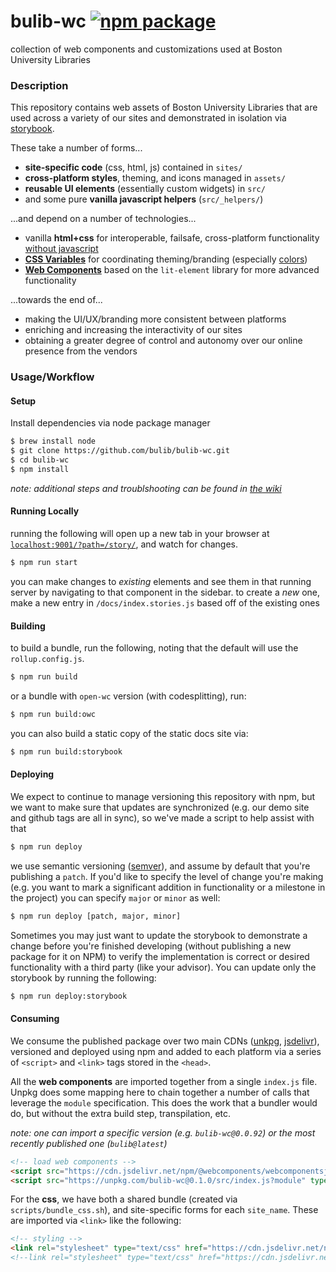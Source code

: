 # bulib-wc [![npm package](https://img.shields.io/npm/v/bulib-wc.svg)](https://www.npmjs.com/package/bulib-wc)

collection of web components and customizations used at Boston University Libraries

### Description

This repository contains web assets of Boston University Libraries that are used across a variety of our sites and
  demonstrated in isolation via [storybook](https://bulib.github.io/bulib-wc/).

These take a number of forms...

- **site-specific code** (css, html, js) contained in `sites/`
- **cross-platform styles**, theming, and icons managed in `assets/`
- **reusable UI elements** (essentially custom widgets) in `src/`
- and some pure **vanilla javascript helpers** (`src/_helpers/`)

...and depend on a number of technologies...

- vanilla **html+css** for interoperable, failsafe, cross-platform functionality [without javascript](https://bulib.github.io/bulib-wc/?path=/docs/no-javascript-about--page)
- **[CSS Variables](https://bulib.github.io/bulib-wc/?path=/docs/welcome-css-variables--page)** for coordinating theming/branding
  (especially [colors](https://bulib.github.io/bulib-wc/?path=/story/branding--colors))
- **[Web Components](https://bulib.github.io/bulib-wc/?path=/docs/web-components-about--page)** based on the `lit-element` library for more advanced functionality

...towards the end of...

- making the UI/UX/branding more consistent between platforms
- enriching and increasing the interactivity of our sites
- obtaining a greater degree of control and autonomy over our online presence from the vendors

### Usage/Workflow

#### Setup

Install dependencies via node package manager

```bash
$ brew install node
$ git clone https://github.com/bulib/bulib-wc.git
$ cd bulib-wc
$ npm install
```

_note: additional steps and troublshooting can be found in [the wiki](https://github.com/bulib/bulib-wc/wiki/Troubleshooting-Setup)_

#### Running Locally

running the following will open up a new tab in your browser at [`localhost:9001/?path=/story/`](http://localhost:9001/?path=/story/composites--ensemble), and watch for changes.

```bash
$ npm run start
```

you can make changes to _existing_ elements and see them in that running server by navigating to that component in the sidebar.
to create a _new_ one, make a new entry in `/docs/index.stories.js` based off of the existing ones

#### Building

to build a bundle, run the following, noting that the default will use the `rollup.config.js`.

```bash
$ npm run build
```

or a bundle with `open-wc` version (with codesplitting), run:

```bash
$ npm run build:owc
```

you can also build a static copy of the static docs site via:

```bash
$ npm run build:storybook
```

#### Deploying

We expect to continue to manage versioning this repository with npm, but we want to make sure that updates are synchronized
  (e.g. our demo site and github tags are all in sync), so we've made a script to help assist with that

```bash
$ npm run deploy
```

we use semantic versioning ([semver](https://semver.org/)), and assume by default that you're publishing a `patch`. If you'd like to
  specify the level of change you're making (e.g. you want to mark a significant addition in functionality or a milestone in the project)
  you can specify `major` or `minor` as well:

```bash
$ npm run deploy [patch, major, minor]
```

Sometimes you may just want to update the storybook to demonstrate a change before you're finished developing
  (without publishing a new package for it on NPM) to verify the implementation is correct or desired functionality
  with a third party (like your advisor). You can update only the storybook by running the following:
  
```bash
$ npm run deploy:storybook
```

#### Consuming

We consume the published package over two main CDNs ([unkpg](https://unpkg.com), [jsdelivr](https://www.jsdelivr.com/)),
  versioned and deployed using npm and added to each platform via a series of `<script>` and `<link>` tags stored in the `<head>`.

All the **web components** are imported together from a single `index.js` file. Unpkg does some mapping here to chain together a
  number of calls that leverage the `module` specification. This does the work that a bundler would do, but without the
  extra build step, transpilation, etc.

_note: one can import a specific version (e.g. `bulib-wc@0.0.92`) or the most recently published one (`bulib@latest`)_

```html
<!-- load web components -->
<script src="https://cdn.jsdelivr.net/npm/@webcomponents/webcomponentsjs@2.1.3/webcomponents-loader.min.js"></script>
<script src="https://unpkg.com/bulib-wc@0.1.0/src/index.js?module" type="module"></script>
```

For the **css**, we have both a shared bundle (created via `scripts/bundle_css.sh`), and site-specific forms for each `site_name`. 
  These are imported via `<link>` like the following:

```html
<!-- styling -->
<link rel="stylesheet" type="text/css" href="https://cdn.jsdelivr.net/npm/bulib-wc@0.1.0/dist/bundle.min.css">
<!--link rel="stylesheet" type="text/css" href="https://cdn.jsdelivr.net/npm/bulib-wc@latest/dist/{site_name}.css"-->
```
